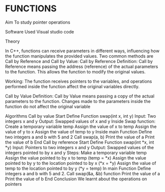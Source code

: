 # FUNCTIONS

Aim
To study pointer operations

Software Used
Visual studio code

Theory

In C++, functions can receive parameters in different ways, influencing how the function manipulates the provided values. Two common methods are Call by Reference and Call by Value:
Call by Reference
Definition: Call by Reference means passing the address (reference) of the actual parameters to the function. This allows the function to modify the original values.

Working: The function receives pointers to the variables, and operations performed inside the function affect the original variables directly.

Call by Value
Definition: Call by Value means passing a copy of the actual parameters to the function. Changes made to the parameters inside the function do not affect the original variable

Algorithms
Call by value
Start
Define Function swap(int x, int y)
Input: Two integers x and y
Output: Swapped values of x and y
Inside Swap function:
Create a temporary variable temp
Assign the value of x to temp
Assign the value of y to x
Assign the value of temp to y
Inside main Function
Define two integers a and b with 5 and 2
Call swap(a, b)
Print the value of a
Print the value of b
End
Call by reference
Start
Define Function swap(int *x, int *y)
Input: Pointers to two integers x and y
Output: Swapped values of the integers pointed to by x and y
Steps:
Make a temporary variable temp
Assign the value pointed to by x to temp (temp = *x)
Assign the value pointed to by y to the location pointed to by x (*x = *y)
Assign the value of temp to the location pointed to by y (*y = temp)
In main Function
Define integers a and b with 5 and 2.
Call swap(&a, &b) function
Print the value of a
Print the value of b
End
Conclusion
We learnt about the operations on pointers
